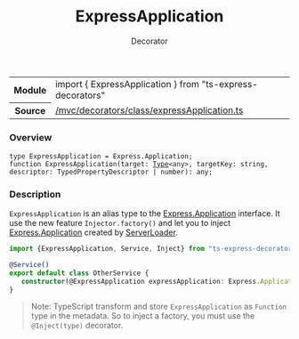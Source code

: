 
<header class="symbol-info-header"><h1 id="expressapplication">ExpressApplication</h1><label class="symbol-info-type-label decorator">Decorator</label></header>
<!-- summary -->
<section class="symbol-info"><table class="is-full-width"><tbody><tr><th>Module</th><td><div class="lang-typescript"><span class="token keyword">import</span> { ExpressApplication }&nbsp;<span class="token keyword">from</span>&nbsp;<span class="token string">"ts-express-decorators"</span></div></td></tr><tr><th>Source</th><td><a href="https://github.com/Romakita/ts-express-decorators/blob/v3.8.1/src//mvc/decorators/class/expressApplication.ts#L0-L0">/mvc/decorators/class/expressApplication.ts</a></td></tr></tbody></table></section>
<!-- overview -->


### Overview


<pre><code class="typescript-lang ">type ExpressApplication = Express.Application<span class="token punctuation">;</span>
function <span class="token function">ExpressApplication</span><span class="token punctuation">(</span>target<span class="token punctuation">:</span> <a href="#api/common/core/type"><span class="token">Type</span></a><<span class="token keyword">any</span>><span class="token punctuation">,</span> targetKey<span class="token punctuation">:</span> <span class="token keyword">string</span><span class="token punctuation">,</span> descriptor<span class="token punctuation">:</span> TypedPropertyDescriptor<Function> | <span class="token keyword">number</span><span class="token punctuation">)</span><span class="token punctuation">:</span> <span class="token keyword">any</span><span class="token punctuation">;</span></code></pre>


<!-- Parameters -->

<!-- Description -->


### Description

`ExpressApplication` is an alias type to the [Express.Application](http://expressjs.com/fr/4x/api.html#app) interface. It use the new feature `Injector.factory()` and let you to inject [Express.Application](http://expressjs.com/fr/4x/api.html#app) created by [ServerLoader](docs/server-loader/lifecycle-hooks.md).

```typescript
import {ExpressApplication, Service, Inject} from "ts-express-decorators";

@Service()
export default class OtherService {
   constructor(@ExpressApplication expressApplication: Express.Application) {}
}
```

> Note: TypeScript transform and store `ExpressApplication` as `Function` type in the metadata. So to inject a factory, you must use the `@Inject(type)` decorator.

<!-- Members -->

